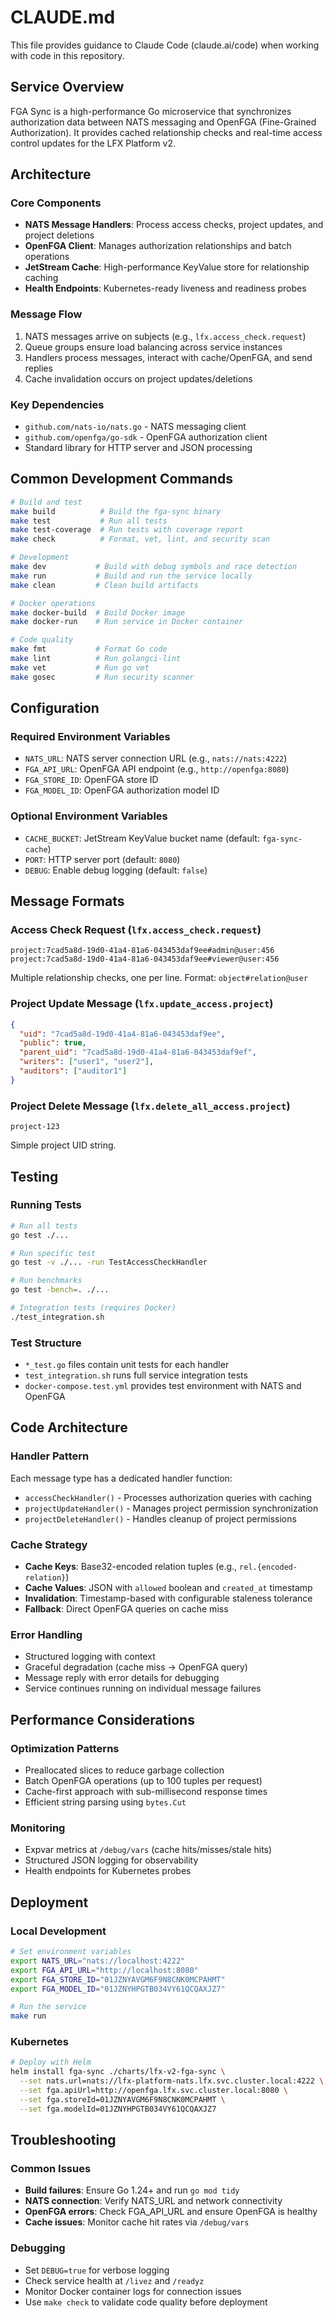 # CLAUDE.md

This file provides guidance to Claude Code (claude.ai/code) when working with code in this repository.

## Service Overview

FGA Sync is a high-performance Go microservice that synchronizes authorization data between NATS messaging and OpenFGA (Fine-Grained Authorization). It provides cached relationship checks and real-time access control updates for the LFX Platform v2.

## Architecture

### Core Components

- **NATS Message Handlers**: Process access checks, project updates, and project deletions
- **OpenFGA Client**: Manages authorization relationships and batch operations
- **JetStream Cache**: High-performance KeyValue store for relationship caching
- **Health Endpoints**: Kubernetes-ready liveness and readiness probes

### Message Flow

1. NATS messages arrive on subjects (e.g., `lfx.access_check.request`)
2. Queue groups ensure load balancing across service instances
3. Handlers process messages, interact with cache/OpenFGA, and send replies
4. Cache invalidation occurs on project updates/deletions

### Key Dependencies

- `github.com/nats-io/nats.go` - NATS messaging client
- `github.com/openfga/go-sdk` - OpenFGA authorization client
- Standard library for HTTP server and JSON processing

## Common Development Commands

```bash
# Build and test
make build          # Build the fga-sync binary
make test           # Run all tests
make test-coverage  # Run tests with coverage report
make check          # Format, vet, lint, and security scan

# Development
make dev           # Build with debug symbols and race detection
make run           # Build and run the service locally
make clean         # Clean build artifacts

# Docker operations
make docker-build  # Build Docker image
make docker-run    # Run service in Docker container

# Code quality
make fmt           # Format Go code
make lint          # Run golangci-lint
make vet           # Run go vet
make gosec         # Run security scanner
```

## Configuration

### Required Environment Variables

- `NATS_URL`: NATS server connection URL (e.g., `nats://nats:4222`)
- `FGA_API_URL`: OpenFGA API endpoint (e.g., `http://openfga:8080`)
- `FGA_STORE_ID`: OpenFGA store ID
- `FGA_MODEL_ID`: OpenFGA authorization model ID

### Optional Environment Variables

- `CACHE_BUCKET`: JetStream KeyValue bucket name (default: `fga-sync-cache`)
- `PORT`: HTTP server port (default: `8080`)
- `DEBUG`: Enable debug logging (default: `false`)

## Message Formats

### Access Check Request (`lfx.access_check.request`)

```
project:7cad5a8d-19d0-41a4-81a6-043453daf9ee#admin@user:456
project:7cad5a8d-19d0-41a4-81a6-043453daf9ee#viewer@user:456
```

Multiple relationship checks, one per line. Format: `object#relation@user`

### Project Update Message (`lfx.update_access.project`)

```json
{
  "uid": "7cad5a8d-19d0-41a4-81a6-043453daf9ee",
  "public": true,
  "parent_uid": "7cad5a8d-19d0-41a4-81a6-043453daf9ef", 
  "writers": ["user1", "user2"],
  "auditors": ["auditor1"]
}
```

### Project Delete Message (`lfx.delete_all_access.project`)

```
project-123
```

Simple project UID string.

## Testing

### Running Tests

```bash
# Run all tests
go test ./...

# Run specific test
go test -v ./... -run TestAccessCheckHandler

# Run benchmarks
go test -bench=. ./...

# Integration tests (requires Docker)
./test_integration.sh
```

### Test Structure

- `*_test.go` files contain unit tests for each handler
- `test_integration.sh` runs full service integration tests
- `docker-compose.test.yml` provides test environment with NATS and OpenFGA

## Code Architecture

### Handler Pattern

Each message type has a dedicated handler function:

- `accessCheckHandler()` - Processes authorization queries with caching
- `projectUpdateHandler()` - Manages project permission synchronization  
- `projectDeleteHandler()` - Handles cleanup of project permissions

### Cache Strategy

- **Cache Keys**: Base32-encoded relation tuples (e.g., `rel.{encoded-relation}`)
- **Cache Values**: JSON with `allowed` boolean and `created_at` timestamp
- **Invalidation**: Timestamp-based with configurable staleness tolerance
- **Fallback**: Direct OpenFGA queries on cache miss

### Error Handling

- Structured logging with context
- Graceful degradation (cache miss → OpenFGA query)
- Message reply with error details for debugging
- Service continues running on individual message failures

## Performance Considerations

### Optimization Patterns

- Preallocated slices to reduce garbage collection
- Batch OpenFGA operations (up to 100 tuples per request)
- Cache-first approach with sub-millisecond response times
- Efficient string parsing using `bytes.Cut`

### Monitoring

- Expvar metrics at `/debug/vars` (cache hits/misses/stale hits)
- Structured JSON logging for observability
- Health endpoints for Kubernetes probes

## Deployment

### Local Development

```bash
# Set environment variables
export NATS_URL="nats://localhost:4222"
export FGA_API_URL="http://localhost:8080"
export FGA_STORE_ID="01JZNYAVGM6F9N8CNK0MCPAHMT"
export FGA_MODEL_ID="01JZNYHPGTB034VY61QCQAXJZ7"

# Run the service
make run
```

### Kubernetes

```bash
# Deploy with Helm
helm install fga-sync ./charts/lfx-v2-fga-sync \
  --set nats.url=nats://lfx-platform-nats.lfx.svc.cluster.local:4222 \
  --set fga.apiUrl=http://openfga.lfx.svc.cluster.local:8080 \
  --set fga.storeId=01JZNYAVGM6F9N8CNK0MCPAHMT \
  --set fga.modelId=01JZNYHPGTB034VY61QCQAXJZ7
```

## Troubleshooting

### Common Issues

- **Build failures**: Ensure Go 1.24+ and run `go mod tidy`
- **NATS connection**: Verify NATS_URL and network connectivity
- **OpenFGA errors**: Check FGA_API_URL and ensure OpenFGA is healthy
- **Cache issues**: Monitor cache hit rates via `/debug/vars`

### Debugging

- Set `DEBUG=true` for verbose logging
- Check service health at `/livez` and `/readyz`
- Monitor Docker container logs for connection issues
- Use `make check` to validate code quality before deployment
